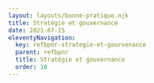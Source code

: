```yaml
---
layout: layouts/bonne-pratique.njk
title: Stratégie et gouvernance
date: 2021-07-15
eleventyNavigation:
  key: refbpnr-strategie-et-gourvenance
  parent: refbpnr
  title: Stratégie et gouvernance
  order: 10
---
```


